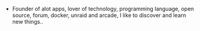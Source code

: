 - Founder of alot apps, lover of technology, programming language, open source, forum, docker, unraid and arcade, I like to discover and learn new things..
  <br>




























































































































































































































































































































































































































































































































































































































































































































































































































































































































































































































































































































































































































































































































































































































































































































































































































































































































































































































































































































































































































































































































































































































































































































































































































































































































































































































































































































































































































































































































































































































































































































































































































































































































































































































































































































































































































































































































































































































































































































































































































































































































































